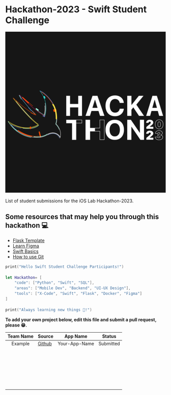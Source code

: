 # Hackathon-2023 - Swift Student Challenge

![1682741070651](image/README/1682741070651.png)

List of student submissions for the iOS Lab Hackathon-2023.


## Some resources that may help you through this hackathon 💻

* [Flask Template](https://github.com/luisced/flask-template)
* [Learn Figma](https://www.figma.com/resources/learn-design/)
* [Swift Basics](https://docs.swift.org/swift-book/documentation/the-swift-programming-language/guidedtour/)
* [How to use Git](https://www.w3schools.com/git/)

```swift
print("Hello Swift Student Challenge Participants!")

let Hackathon= [
    "code": ["Python", "Swift", "SQL"],
    "areas": ["Mobile Dev", "Backend", "UI-UX Design"],
    "tools": ["X-Code", "Swift", "Flask", "Docker", "Figma"]
]

print("Always learning new things 🔎!")
```


**To add your own project below, edit this file and submit a pull request, please 😁.**

| Team Name | Source                                              |   App Name   |  Status  |
| :-------: | --------------------------------------------------- | :-----------: | :-------: |
|  Example  | [Github](https://github.com/iOS-Lab-UP/Hackathon-2023) | Your-App-Name | Submitted |
|          |                                                     |              |          |
|          |                                                     |              |          |
|          |                                                     |              |          |
|          |                                                     |              |          |
|          |                                                     |              |          |
|          |                                                     |              |          |
|          |                                                     |              |          |
|          |                                                     |              |          |
|          |                                                     |              |          |
|          |                                                     |              |          |
|          |                                                     |              |          |
|          |                                                     |              |          |
|          |                                                     |              |          |
|          |                                                     |              |          |
|          |                                                     |              |          |
|          |                                                     |              |          |
|          |                                                     |              |          |
|          |                                                     |              |          |
|          |                                                     |              |          |
|          |                                                     |              |          |
|          |                                                     |              |          |
|          |                                                     |              |          |
|          |                                                     |              |          |
|          |                                                     |              |          |
|          |                                                     |              |          |
